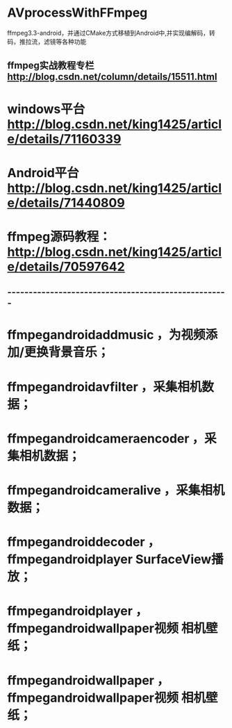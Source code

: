 # AVprocessWithFFmpeg
ffmpeg3.3-android，并通过CMake方式移植到Android中,并实现编解码，转码，推拉流，滤镜等各种功能
## ffmpeg实战教程专栏 http://blog.csdn.net/column/details/15511.html
# windows平台 http://blog.csdn.net/king1425/article/details/71160339
# Android平台 http://blog.csdn.net/king1425/article/details/71440809
# ffmpeg源码教程： http://blog.csdn.net/king1425/article/details/70597642
## ----------------------------------------------------
# ffmpegandroidaddmusic	   ，为视频添加/更换背景音乐；
# ffmpegandroidavfilter	   ，采集相机数据；
# ffmpegandroidcameraencoder  ，采集相机数据；
# ffmpegandroidcameralive	   ，采集相机数据；
# ffmpegandroiddecoder	       ，ffmpegandroidplayer SurfaceView播放；
# ffmpegandroidplayer	       ，ffmpegandroidwallpaper视频 相机壁纸；
# ffmpegandroidwallpaper	   ，ffmpegandroidwallpaper视频 相机壁纸；
